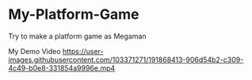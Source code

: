 # My-Platform-Game
Try to make a platform game as Megaman

My Demo Video
https://user-images.githubusercontent.com/103371271/191868413-906d54b2-c309-4c49-b0e8-331854a9996e.mp4

